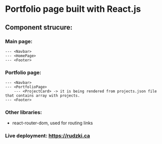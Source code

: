 # Portfolio page built with React.js

## Component strucure:

### Main page:

```
--- <Navbar>
--- <HomePage>
--- <Footer>
```

### Portfolio page:

```
--- <Navbar>
--- <PortfolioPage>
    --- <ProjectCard> -> it is being rendered from projects.json file that contains array with projects.
--- <Footer>
```

### Other libraries:

-   react-router-dom, used for routing links

### Live deployment: https://rudzki.ca
